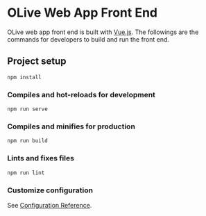 # OLive Web App Front End

OLive web app front end is built with [Vue.js](https://vuejs.org/). The followings are the commands for developers to build and run the front end. 

## Project setup
```
npm install
```

### Compiles and hot-reloads for development
```
npm run serve
```

### Compiles and minifies for production
```
npm run build
```

### Lints and fixes files
```
npm run lint
```

### Customize configuration
See [Configuration Reference](https://cli.vuejs.org/config/).
